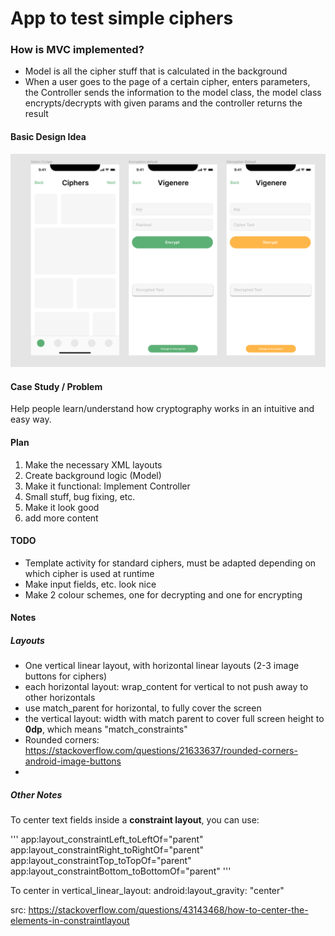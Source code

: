 # App to test simple ciphers


### How is MVC implemented?

- Model is all the cipher stuff that is calculated in the background
- When a user goes to the page of a certain cipher, enters parameters,
  the Controller sends the information to the model class, the model class
  encrypts/decrypts with given params and the controller returns the result

#### Basic Design Idea
![figma draft](https://github.com/alexfw16/app_project/blob/master/img/figma_first_draft.png?raw=true)


#### Case Study / Problem
Help people learn/understand how cryptography works in an intuitive and easy way.

#### Plan
1. Make the necessary XML layouts
2. Create background logic (Model)
3. Make it functional: Implement Controller
4. Small stuff, bug fixing, etc.
5. Make it look good
6. add more content

#### TODO
- Template activity for standard ciphers, must be adapted depending on which cipher is used at runtime
- Make input fields, etc. look nice
- Make 2 colour schemes, one for decrypting and one for encrypting

#### Notes

##### Layouts
- One vertical linear layout, with horizontal linear layouts (2-3 image buttons for ciphers)
- each horizontal layout: wrap_content for vertical to not push away to other horizontals
- use match_parent for horizontal, to fully cover the screen
- the vertical layout: width with match parent to cover full screen
  height to **0dp**, which means "match_constraints"
- Rounded corners: https://stackoverflow.com/questions/21633637/rounded-corners-android-image-buttons
-

##### Other Notes

To center text fields inside a **constraint layout**, you can use:

'''
app:layout_constraintLeft_toLeftOf="parent"
app:layout_constraintRight_toRightOf="parent"
app:layout_constraintTop_toTopOf="parent"
app:layout_constraintBottom_toBottomOf="parent"
'''

To center in vertical_linear_layout: android:layout_gravity: "center"

src: https://stackoverflow.com/questions/43143468/how-to-center-the-elements-in-constraintlayout

 
